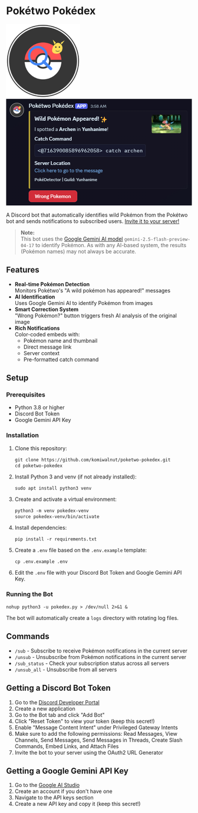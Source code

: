 # Pokétwo Pokédex

<img src="poketwo_image.svg" alt="Pokétwo Pokedex Bot" width="200"/>
<img src="sample.png" alt="Sample Image"/> 

A Discord bot that automatically identifies wild Pokémon from the Pokétwo bot and sends notifications to subscribed users. [Invite it to your server!](https://discord.com/oauth2/authorize?client_id=1367292911582056518)

> **Note:**  
> This bot uses the [Google Gemini AI model](https://ai.google.dev/gemini-api/docs/models) `gemini-2.5-flash-preview-04-17` to identify Pokémon. As with any AI-based system, the results (Pokémon names) may not always be accurate.

## Features

- **Real-time Pokémon Detection**  
  Monitors Pokétwo's "A wild pokémon has appeared!" messages
- **AI Identification**  
  Uses Google Gemini AI to identify Pokémon from images
- **Smart Correction System**  
  "Wrong Pokémon?" button triggers fresh AI analysis of the original image
- **Rich Notifications**  
  Color-coded embeds with:
  - Pokémon name and thumbnail
  - Direct message link
  - Server context
  - Pre-formatted catch command

## Setup

### Prerequisites

- Python 3.8 or higher
- Discord Bot Token
- Google Gemini API Key

### Installation

1. Clone this repository:
   ```
   git clone https://github.com/komiwalnut/poketwo-pokedex.git
   cd poketwo-pokedex
   ```

2. Install Python 3 and venv (if not already installed):
   ```
   sudo apt install python3 venv
   ```
3. Create and activate a virtual environment:
   ```
   python3 -m venv pokedex-venv
   source pokedex-venv/bin/activate
   ```

4. Install dependencies:
   ```
   pip install -r requirements.txt
   ```

5. Create a `.env` file based on the `.env.example` template:
   ```
   cp .env.example .env
   ```

6. Edit the `.env` file with your Discord Bot Token and Google Gemini API Key.

### Running the Bot

```
nohup python3 -u pokedex.py > /dev/null 2>&1 &
```

The bot will automatically create a `logs` directory with rotating log files.

## Commands

- `/sub` - Subscribe to receive Pokémon notifications in the current server
- `/unsub` - Unsubscribe from Pokémon notifications in the current server
- `/sub_status` - Check your subscription status across all servers
- `/unsub_all` - Unsubscribe from all servers

## Getting a Discord Bot Token

1. Go to the [Discord Developer Portal](https://discord.com/developers/applications)
2. Create a new application
3. Go to the Bot tab and click "Add Bot"
4. Click "Reset Token" to view your token (keep this secret!)
5. Enable "Message Content Intent" under Privileged Gateway Intents
6. Make sure to add the following permissions: Read Messages, View Channels, Send Messages, Send Messages in Threads, Create Slash Commands, Embed Links, and Attach Files
7. Invite the bot to your server using the OAuth2 URL Generator

## Getting a Google Gemini API Key

1. Go to the [Google AI Studio](https://aistudio.google.com/)
2. Create an account if you don't have one
3. Navigate to the API keys section
4. Create a new API key and copy it (keep this secret!)
